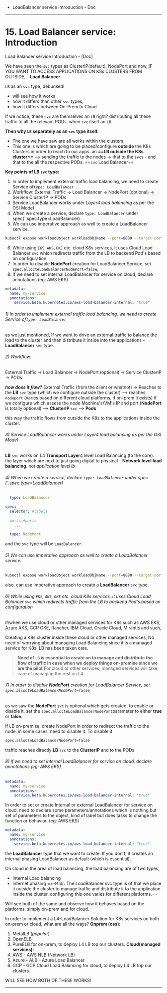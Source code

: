 - LoadBalancer service Introduction - Doc


---
# 15. Load Balancer service: Introduction
Load Balancer service Introduction - [Doc]

We have seen the `svc` types as ClusterIP(default), NodePort and now, 
IF YOU WANT TO ACCESS APPLICATIONS ON K8s CLUSTERS FROM OUTSIDE, - **Load Balancer**

`LB` as an `svc` type, debunked! 
- will see how it works
- how it differs than other `svc` types,
- how it differs between On-Prem to Cloud

If we notice, these `svc` are themselves an `LB` right? distributing all these traffic to all the relevant PODs. when `svc` itself an `LB`

**Then why `LB` separately as an `svc` type itself.** 
- The one we have saw are all works within the clusters
- This one is which are going to be placed/configure **outside** the K8s Clusters in order to reach to our apps. 
an **==LB outside the K8s cluster==** --> sending the traffic to the nodes -> that to the `svc`s  - and that to the all the respective PODs.
==`svc` Load Balancer==

**Key points of LB `svc` type:**
1) In order to implement external traffic load balancing, we need to create Service of` type: LoadBalancer `
2) Workflow: 
External Traffic -> Load Balancer -> NodePort (optional) -> Service ClusterIP -> PODs
3) Service LoadBalancer works under *Layer4 load balancing* as per the OSI Model
4) When we create a service, declare `type: LoadBalancer` under spec(`.spec.type=LoadBalancer)
5) We can use imperative approach as well to create a LoadBalancer service. 
```sh
kubectl expose workloadObject workloadObjName --port=8080 --target-port=80 --name=svcName --type=LoadBalancer
```
6) While using `EKS`, `AKS`, `GKE` etc. cloud K8s services, it uses Cloud Load Balancer `svc` which redirects traffic from the LB to backend Pod's based on configuration
7) In order to disable **NodePort** creation for LoadBalancer Service, set `spec.allocteLoadBalancerNodePort=false`,
8) If we need to set internal LoadBalancer for service on cloud, declare annotations (eg: AWS EKS)
```yaml
metadata:
  name: my-service
  annotations:
    service.beta.kubernetes.io/aws-load-balancer-internal: "true"
```

###### 1) In order to implement external traffic load balancing, we need to create Service of` type: LoadBalancer `
as we just mentioned, If we want to drive an external traffic to balance the load to the cluster and then distribute it inside into the applications - **LoadBalancer** `svc` type.


###### 2) Workflow: 
External Traffic -> Load Balancer -> NodePort (optional) -> Service ClusterIP -> PODs

***how does it flow?*** 
External Traffic (from the client or whatnot) -> Reaches to the **LB** `svc` type (which we configure outside the cluster) --> reaches `nodeport` (varies based on different cloud platforms, if on-prem it exists) if we configure which assess the node Machine's/VM's IP and port (**NodePort** is totally optional) --> **ClusterIP** `svc` --> **Pods**

this way the traffic flows from outside the K8s to the applications inside the cluster. 



###### 3) Service LoadBalancer works under *Layer4 load balancing* as per the OSI Model
**LB** `svc` works on L4 **Transport Layer**4 level Load Balancing (to the core). the layer which are next to just going digital to physical - **Network level load balancing**. not *application level lb*


###### 4) When we create a service, declare `type: LoadBalancer` under spec (`.spec.type=LoadBalancer)
```yaml
  type: LoadBalancer
```
```yml
spec:
  selector: #labels
	...
  ports:#ports
    ...

  type: NodePort
```
and the `svc` type will be `LoadBalancer`.


###### 5) We can use imperative approach as well to create a LoadBalancer service. 
```sh
kubectl expose workloadObject workloadObjName --port=8080 --target-port=80 --name=svcName --type=LoadBalancer
```
also, can use Imperative approach to create a **LoadBalancer** `svc` type.


###### 6) While using `EKS`, `AKS`, `GKE` etc. cloud K8s services, it uses *Cloud Load Balancer* `svc` which redirects traffic from the LB to backend Pod's based on configuration
if/when we use cloud or other managed services for K8s such as AWS EKS, Azure AKS, GCP GKE, Rancher, IBM Cloud, Oracle Cloud, Mirantis and such, 

Creating a K8s cluster inside these cloud or other managed services, No need of worrying about managing Load Balancing since it is a managed service for K8s. LB has been taken care. 

> **Need of `LB` is essential to create on to manage and distribute the flow of traffic in ease when we deploy things on-premise since we are the pilot** 
> For cloud or other services, managed services will take care of managing the rest on L4. 


###### 7) In order to disable **NodePort** creation for LoadBalancer Service, set `spec.allocteLoadBalancerNodePort=false`,
as we saw the **NodePort** `svc` is optional which gets created, to enable or disable it, set the `spec.allocteLoadBalancerNodePort`parameter to either **true** or **false**. 

If LB on-premise, create NodePort in order to redirect the traffic to the node. in some cases, need to disable it. To disable it
```sh
spec.allocteLoadBalancerNodePort=false
```
traffic reaches directly **LB** `svc` to the **ClusterIP** and to the PODs

###### 8) If we need to set internal LoadBalancer for service on cloud, declare annotations (eg: AWS EKS)
```yaml
metadata:
  name: my-service
  annotations:
    service.beta.kubernetes.io/aws-load-balancer-internal: "true"
```
In order to set or create Internal or external LoadBalancer for service on cloud, need to declare some parameters/annotations which is nothing but set of parameters to the object, kind of label but does tasks to change the function or behavior.  (eg: AWS EKS)
```yaml
metadata:
  name: my-service
  annotations:
    service.beta.kubernetes.io/aws-load-balancer-internal: "true"
```
the **LoadBalancer** type that we want to create. If you don't, it creates an internal phasing LoadBalancer as default (which is essential). 

On cloud in the area of load balancing, the load balancing are of two types,
- Internal Load balancing
- Internet phasing
==->tldr: The LoadBalancer svc type is of that we place it outside the cluster to manage traffic and distribute it to the application inside the cluster.  configuring this one varies for different platforms.==
 
Will see both of the same and observe how it behaves based on the platforms. simply on-prem and for cloud. 

In order to implement a L4-LoadBalancer Solution for K8s services on both on-prem or cloud, what are all the ways?
**Onprem (oss):**
1) MetalLB (*popular*)
2) OpenELB
3) PureELB
for on-prem, to deploy L4 LB top our clusters. 
**Cloud(managed services):** 
4) AWS - AWS NLB (Network LB)
5) Azure - ALB - Azure Load Balancer
6) GCP - GCP Cloud Load Balancing
for cloud, to deploy L4 LB top our clusters. 

WILL SEE HOW BOTH OF THESE WORKS!

---